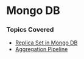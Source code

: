 # Mongo DB

### Topics Covered

- [Replica Set in Mongo DB](replication-in-mongodb.md)
- [Aggregation Pipeline](aggregation-pipeline/aggragation-pipelines.md)